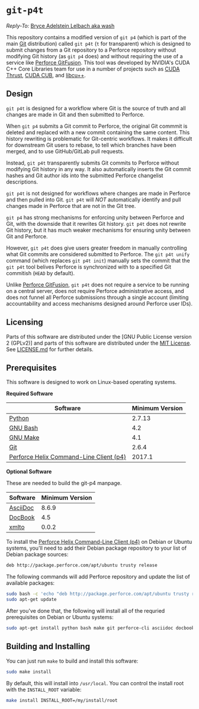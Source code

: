 <!--
Copyright (c) 2017-2020 NVIDIA Corporation
Reply-To: Bryce Adelstein Lelbach aka wash <brycelelbach@gmail.com>

Distributed under the MIT License (http://www.opensource.org/licenses/mit-license.php)
-->

# `git-p4t`

*Reply-To:* [Bryce Adelstein Lelbach aka wash](brycelelbach@gmail.com)

This repository contains a modified version of `git p4` (which is part of
  the main [Git] distribution) called `git p4t` (`t` for transparent) which is
  designed to submit changes from a Git repository to a Perforce repository
  without modifying Git history (as `git p4` does) and without requiring the
  use of a service like [Perforce GitFusion].
This tool was developed by NVIDIA's CUDA C++ Core Libraries team for use in a
  number of projects such as [CUDA Thrust], [CUDA CUB], and [libcu++].

## Design

`git p4t` is designed for a workflow where Git is the source of truth and all
  changes are made in Git and then submitted to Perforce.

When `git p4` submits a Git commit to Perforce, the original Git commmit is
  deleted and replaced with a new commit containing the same content.
This history rewriting is problematic for Git-centric workflows.
It makes it difficult for downstream Git users to rebase, to tell which
  branches have been merged, and to use GitHub/GitLab pull requests.

Instead, `git p4t` transparently submits Git commits to Perforce without
  modifying Git history in any way.
It also automatically inserts the Git commit hashes and Git author ids into
  the submitted Perforce changelist descriptions.

`git p4t` is not designed for workflows where changes are made in Perforce and
  then pulled into Git.
`git p4t` will *NOT* automatically identify and pull changes made in Perforce
  that are not in the Git tree.

`git p4` has strong mechanisms for enforcing unity between Perforce and Git,
  with the downside that it rewrites Git history.
`git p4t` does not rewrite Git history, but it has much weaker mechanisms for
  ensuring unity between Git and Perforce.

However, `git p4t` does give users greater freedom in manually controlling
  what Git commits are considered submitted to Perforce.
The `git p4t unify` command (which replaces `git p4t init`) manually sets the
  commit that the `git p4t` tool belives Perforce is synchronized with to
  a specified Git commitish (`HEAD` by default).

Unlike [Perforce GitFusion], `git p4t` does not require a service to be running
  on a central server, does not require Perforce administrative access, and does
  not funnel all Perforce submissions through a single account (limiting
  accountability and access mechanisms designed around Perforce user IDs).

## Licensing

Parts of this software are distributed under the
  [GNU Public License version 2 (GPLv2)] and parts of this software are
  distributed under the [MIT License].
See [LICENSE.md](LICENSE.md) for further details.

## Prerequisites

This software is designed to work on Linux-based operating systems.

**Required Software**

| Software                                  | Minimum Version |
| ----------------------------------------- | --------------- |
| [Python]                                  | 2.7.13          |
| [GNU Bash]                                | 4.2             |
| [GNU Make]                                | 4.1             |
| [Git]                                     | 2.6.4           |
| [Perforce Helix Command-Line Client (p4)] | 2017.1          |

**Optional Software**

These are needed to build the git-p4 manpage.

| Software                            | Minimum Version |
| ----------------------------------- | --------------- |
| [AsciiDoc]                          | 8.6.9           |
| [DocBook]                           | 4.5             |
| [xmlto]                             | 0.0.2           |

To install the [Perforce Helix Command-Line Client (p4)] on Debian or Ubuntu
  systems, you'll need to add their Debian package repository to your list of
  Debian package sources:

```bash
deb http://package.perforce.com/apt/ubuntu trusty release
```

The following commands will add Perforce repository and update the list of
  available packages:

```bash
sudo bash -c 'echo "deb http://package.perforce.com/apt/ubuntu trusty release" > /etc/apt/sources.list.d/perforce.list'
sudo apt-get update
```

After you've done that, the following will install all of the requried
  prerequisites on Debian or Ubuntu systems:

```bash
sudo apt-get install python bash make git perforce-cli asciidoc docbook xmlto
```

## Building and Installing

You can just run `make` to build and install this software:

```bash
sudo make install
```

By default, this will install into `/usr/local`.
You can control the install root with the `INSTALL_ROOT` variable:

```bash
make install INSTALL_ROOT=/my/install/root
```

[CUDA Thrust]:                                  https://github.com/thrust/thrust
[CUDA CUB]:                                     https://github.com/NVlabs/cub
[libcu++]:                                      https://github.com/ogiroux/freestanding
[GNU General Public License version 2 (GPLv2)]: https://opensource.org/licenses/GPL-2.0
[MIT License]:                                  https://opensource.org/licenses/mit-license.php
[Python]:                                       https://python.org
[GNU Bash]:                                     https://www.gnu.org/software/bash
[GNU Make]:                                     https://www.gnu.org/software/make
[Git]:                                          https://git-scm.com
[Perforce Helix Command-Line Client (p4)]:      https://www.perforce.com/downloads/helix-command-line-client-p4
[Perforce GitFusion]:                           https://www.perforce.com/manuals/git-fusion/
[AsciiDoc]:                                     https://asciidoc.org
[DocBook]:                                      https://docbook.org
[xmlto]:                                        https://pagure.io/xmlto

